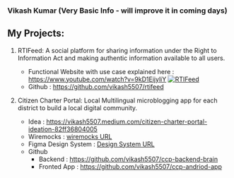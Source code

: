 ### Vikash Kumar (Very Basic Info - will improve it in coming days)

## My Projects:
1. RTIFeed: A social platform for sharing information under the Right to Information Act and making authentic information available to all users. 
   - Functional Website with use case explained here : https://www.youtube.com/watch?v=9kD1EijyliY
   [![RTIFeed](https://img.youtube.com/vi/9kD1EijyliY/0.jpg)](https://www.youtube.com/watch?v=9kD1EijyliY)
   - Github : https://github.com/vikash5507/rtifeed 

2. Citizen Charter Portal: Local Multilingual microblogging app for each district to build a local digital community. 
   - Idea : https://vikash5507.medium.com/citizen-charter-portal-ideation-82ff36804005 
   - Wiremocks : [wiremocks URL](https://share.balsamiq.com/ps/tQWQFuN76pb26Nbtj1txUa?r=2278&f=N4IgUiBcCMA0IDkpxAYWfAMhkAhHAsjgFo4DSUA2gLoC%2BQA%3D)
   - Figma Design System : [Design System URL](https://www.figma.com/file/goCI2ufHU092xW8OZyyh3I/Design-System?node-id=0%3A1)
   - Github
     - Backend : https://github.com/vikash5507/ccp-backend-brain
     - Fronted App : https://github.com/vikash5507/ccp-andriod-app 
